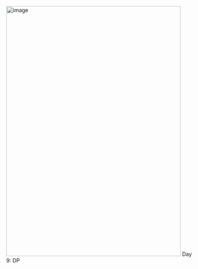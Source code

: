 <img width="465" height="666" alt="image" src="https://github.com/user-attachments/assets/a3cb77dd-50b5-444f-82c6-71e196a4ed82" />
Day 9: DP <Min Cost Climbing Stairs>
